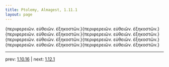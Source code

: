 ```yaml
---
title: Ptolemy, Almagest, 1.11.1
layout: page
---
```


{περιφερειῶν. εὐθειῶν. ἑξηκοστῶν.}{περιφερειῶν. εὐθειῶν. ἑξηκοστῶν.}{περιφερειῶν. εὐθειῶν. ἑξηκοστῶν.}{περιφερειῶν. εὐθειῶν. ἑξηκοστῶν.}{περιφερειῶν. εὐθειῶν. ἑξηκοστῶν.}{περιφερειῶν. εὐθειῶν. ἑξηκοστῶν.}{περιφερειῶν. εὐθειῶν. ἑξηκοστῶν.}{περιφερειῶν. εὐθειῶν. ἑξηκοστῶν.}

---

prev: [1.10.16](../1.10.16/) | next: [1.12.1](../1.12.1/)

